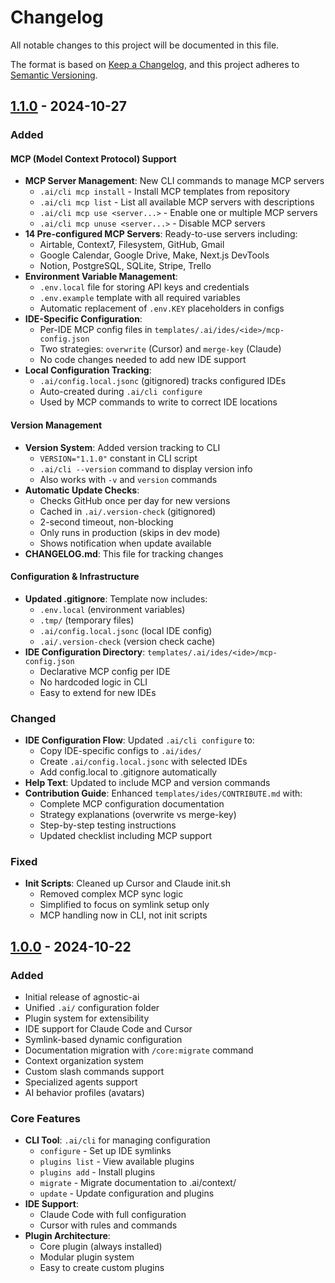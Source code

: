 # Changelog

All notable changes to this project will be documented in this file.

The format is based on [Keep a Changelog](https://keepachangelog.com/en/1.0.0/),
and this project adheres to [Semantic Versioning](https://semver.org/spec/v2.0.0.html).

## [1.1.0] - 2024-10-27

### Added

#### MCP (Model Context Protocol) Support
- **MCP Server Management**: New CLI commands to manage MCP servers
  - `.ai/cli mcp install` - Install MCP templates from repository
  - `.ai/cli mcp list` - List all available MCP servers with descriptions
  - `.ai/cli mcp use <server...>` - Enable one or multiple MCP servers
  - `.ai/cli mcp unuse <server...>` - Disable MCP servers
- **14 Pre-configured MCP Servers**: Ready-to-use servers including:
  - Airtable, Context7, Filesystem, GitHub, Gmail
  - Google Calendar, Google Drive, Make, Next.js DevTools
  - Notion, PostgreSQL, SQLite, Stripe, Trello
- **Environment Variable Management**:
  - `.env.local` file for storing API keys and credentials
  - `.env.example` template with all required variables
  - Automatic replacement of `.env.KEY` placeholders in configs
- **IDE-Specific Configuration**:
  - Per-IDE MCP config files in `templates/.ai/ides/<ide>/mcp-config.json`
  - Two strategies: `overwrite` (Cursor) and `merge-key` (Claude)
  - No code changes needed to add new IDE support
- **Local Configuration Tracking**:
  - `.ai/config.local.jsonc` (gitignored) tracks configured IDEs
  - Auto-created during `.ai/cli configure`
  - Used by MCP commands to write to correct IDE locations

#### Version Management
- **Version System**: Added version tracking to CLI
  - `VERSION="1.1.0"` constant in CLI script
  - `.ai/cli --version` command to display version info
  - Also works with `-v` and `version` commands
- **Automatic Update Checks**:
  - Checks GitHub once per day for new versions
  - Cached in `.ai/.version-check` (gitignored)
  - 2-second timeout, non-blocking
  - Only runs in production (skips in dev mode)
  - Shows notification when update available
- **CHANGELOG.md**: This file for tracking changes

#### Configuration & Infrastructure
- **Updated .gitignore**: Template now includes:
  - `.env.local` (environment variables)
  - `.tmp/` (temporary files)
  - `.ai/config.local.jsonc` (local IDE config)
  - `.ai/.version-check` (version check cache)
- **IDE Configuration Directory**: `templates/.ai/ides/<ide>/mcp-config.json`
  - Declarative MCP config per IDE
  - No hardcoded logic in CLI
  - Easy to extend for new IDEs

### Changed

- **IDE Configuration Flow**: Updated `.ai/cli configure` to:
  - Copy IDE-specific configs to `.ai/ides/`
  - Create `.ai/config.local.jsonc` with selected IDEs
  - Add config.local to .gitignore automatically
- **Help Text**: Updated to include MCP and version commands
- **Contribution Guide**: Enhanced `templates/ides/CONTRIBUTE.md` with:
  - Complete MCP configuration documentation
  - Strategy explanations (overwrite vs merge-key)
  - Step-by-step testing instructions
  - Updated checklist including MCP support

### Fixed

- **Init Scripts**: Cleaned up Cursor and Claude init.sh
  - Removed complex MCP sync logic
  - Simplified to focus on symlink setup only
  - MCP handling now in CLI, not init scripts

## [1.0.0] - 2024-10-22

### Added

- Initial release of agnostic-ai
- Unified `.ai/` configuration folder
- Plugin system for extensibility
- IDE support for Claude Code and Cursor
- Symlink-based dynamic configuration
- Documentation migration with `/core:migrate` command
- Context organization system
- Custom slash commands support
- Specialized agents support
- AI behavior profiles (avatars)

### Core Features

- **CLI Tool**: `.ai/cli` for managing configuration
  - `configure` - Set up IDE symlinks
  - `plugins list` - View available plugins
  - `plugins add` - Install plugins
  - `migrate` - Migrate documentation to .ai/context/
  - `update` - Update configuration and plugins
- **IDE Support**:
  - Claude Code with full configuration
  - Cursor with rules and commands
- **Plugin Architecture**:
  - Core plugin (always installed)
  - Modular plugin system
  - Easy to create custom plugins

[1.1.0]: https://github.com/betagouv/agnostic-ai/compare/v1.0.0...v1.1.0
[1.0.0]: https://github.com/betagouv/agnostic-ai/releases/tag/v1.0.0
